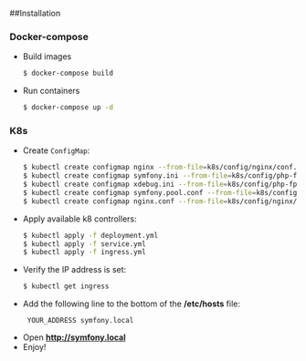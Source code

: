 ##Installation

### Docker-compose
* Build images 
    ```bash
    $ docker-compose build
    ```
* Run containers
    ```bash
    $ docker-compose up -d
    ```

### K8s
* Create `ConfigMap`:
    ```bash
    $ kubectl create configmap nginx --from-file=k8s/config/nginx/conf.d
    $ kubectl create configmap symfony.ini --from-file=k8s/config/php-fpm/conf.d/symfony.ini
    $ kubectl create configmap xdebug.ini --from-file=k8s/config/php-fpm/conf.d/xdebug.ini
    $ kubectl create configmap symfony.pool.conf --from-file=k8s/config/php-fpm/php-fpm.d/symfony.pool.conf
    $ kubectl create configmap nginx.conf --from-file=k8s/config/nginx/nginx.conf
    ```
* Apply available k8 controllers:
    ```bash
    $ kubectl apply -f deployment.yml
    $ kubectl apply -f service.yml
    $ kubectl apply -f ingress.yml
    ```
* Verify the IP address is set:
    ```bash
    $ kubectl get ingress
    ```
* Add the following line to the bottom of the **/etc/hosts** file:
    ```text
     YOUR_ADDRESS symfony.local
    ```
* Open  **http://symfony.local**
* Enjoy!
